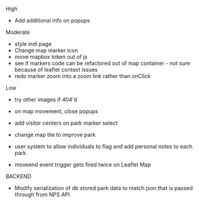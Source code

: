 High
- Add additional info on popups

Moderate
- style indi page
- Change map marker icon
- move mapbox token out of js
- see if markers code can be refactored out of map container - not sure because of leaflet context issues
- redo marker zoom into a zoom link rather than onClick

Low
- try other images if 404'd
- on map movement, close popups
- add visitor centers on park marker select
- change map tile to improve park
- user system to allow individuals to flag and add personal notes to each park

- moveend event trigger gets fired twice on Leaflet Map


BACKEND

- Modify serialization of db stored park data to match json that is passed through from NPS API
